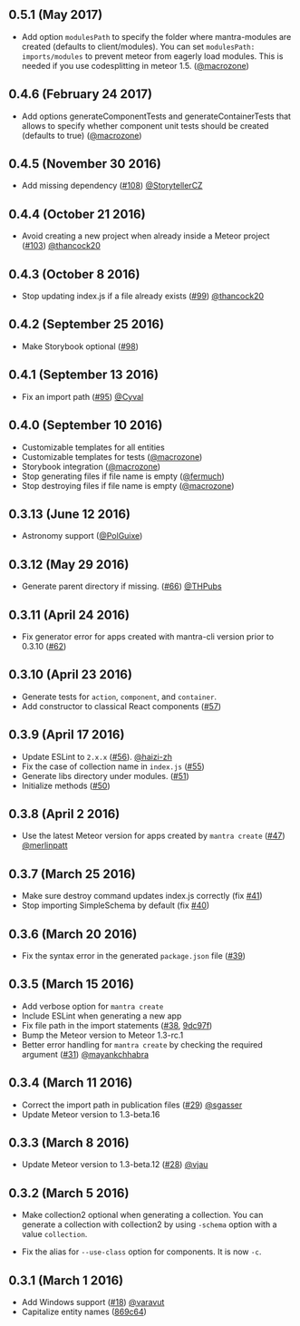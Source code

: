 ## 0.5.1 (May 2017)

* Add option `modulesPath` to specify the folder where mantra-modules are created (defaults to client/modules). 
You can set `modulesPath: imports/modules` to prevent meteor from eagerly load modules. This is needed if you 
use codesplitting in meteor 1.5. ([@macrozone](https://github.com/macrozone))

## 0.4.6 (February 24 2017)

* Add options generateComponentTests and generateContainerTests that allows to specify whether 
component unit tests should be created (defaults to true) ([@macrozone](https://github.com/macrozone))

## 0.4.5 (November 30 2016)

* Add missing dependency ([#108](https://github.com/mantrajs/mantra-cli/pull/108)) [@StorytellerCZ](https://github.com/StorytellerCZ)

## 0.4.4 (October 21 2016)

* Avoid creating a new project when already inside a Meteor project ([#103](https://github.com/mantrajs/mantra-cli/pull/103)) [@thancock20](https://github.com/thancock20)

## 0.4.3  (October  8 2016)

* Stop updating index.js if a file already exists ([#99](https://github.com/mantrajs/mantra-cli/pull/99)) [@thancock20](https://github.com/thancock20)

## 0.4.2 (September 25 2016)

* Make Storybook optional ([#98](https://github.com/mantrajs/mantra-cli/pull/98))

## 0.4.1 (September 13 2016)

* Fix an import path ([#95](https://github.com/mantrajs/mantra-cli/pull/95)) [@Cyval](https://github.com/Cyval)

## 0.4.0 (September 10 2016)

* Customizable templates for all entities
* Customizable templates for tests ([@macrozone](https://github.com/macrozone))
* Storybook integration ([@macrozone](https://github.com/macrozone))
* Stop generating files if file name is empty ([@fermuch](https://github.com/fermuch))
* Stop destroying files if file name is empty ([@macrozone](https://github.com/macrozone))

## 0.3.13 (June 12 2016)

* Astronomy support ([@PolGuixe](https://github.com/PolGuixe))

## 0.3.12 (May 29 2016)

* Generate parent directory if missing. ([#66](https://github.com/mantrajs/mantra-cli/pull/66)) [@THPubs](https://github.com/THPubs)

## 0.3.11 (April 24 2016)

* Fix generator error for apps created with mantra-cli version prior to 0.3.10 ([#62](https://github.com/mantrajs/mantra-cli/issues/62))

## 0.3.10 (April 23 2016)

* Generate tests for `action`, `component`, and `container`.
* Add constructor to classical React components ([#57](https://github.com/mantrajs/mantra-cli/issues/57))

## 0.3.9 (April 17 2016)

* Update ESLint to `2.x.x` ([#56](https://github.com/mantrajs/mantra-cli/pull/56)). [@haizi-zh](https://github.com/haizi-zh)
* Fix the case of collection name in `index.js` ([#55](https://github.com/mantrajs/mantra-cli/issues/55))
* Generate libs directory under modules. ([#51](https://github.com/mantrajs/mantra-cli/issues/51))
* Initialize methods ([#50](https://github.com/mantrajs/mantra-cli/issues/50))

## 0.3.8 (April 2 2016)

* Use the latest Meteor version for apps created by `mantra create` ([#47](https://github.com/mantrajs/mantra-cli/pull/47)) [@merlinpatt](https://github.com/merlinpatt)

## 0.3.7 (March 25 2016)

* Make sure destroy command updates index.js correctly (fix [#41](https://github.com/mantrajs/mantra-cli/issues/41))
* Stop importing SimpleSchema by default (fix [#40](https://github.com/mantrajs/mantra-cli/issues/40))

## 0.3.6 (March 20 2016)

* Fix the syntax error in the generated `package.json` file ([#39](https://github.com/mantrajs/mantra-cli/issues/39))

## 0.3.5 (March 15 2016)

* Add verbose option for `mantra create`
* Include ESLint when generating a new app
* Fix file path in the import statements ([#38](https://github.com/mantrajs/mantra-cli/issues/38), [9dc97f](https://github.com/mantrajs/mantra-cli/commit/9dc97fa494a0b5a867f059ec350ed2d83b0c6461))
* Bump the Meteor version to Meteor 1.3-rc.1
* Better error handling for `mantra create` by checking the required argument
([#31](https://github.com/mantrajs/mantra-cli/pull/31)) [@mayankchhabra](https://github.com/mayankchhabra)

## 0.3.4 (March 11 2016)

* Correct the import path in publication files ([#29](https://github.com/mantrajs/mantra-cli/pull/29/files)) [@sgasser](https://github.com/sgasser)
* Update Meteor version to 1.3-beta.16

## 0.3.3 (March 8 2016)

* Update Meteor version to 1.3-beta.12 ([#28](https://github.com/mantrajs/mantra-cli/pull/28)) [@vjau](https://github.com/vjau)

## 0.3.2 (March 5 2016)

* Make collection2 optional when generating a collection. You can generate
a collection with collection2 by using `-schema` option with a value
`collection`.

* Fix the alias for `--use-class` option for components. It is now `-c`.


## 0.3.1 (March 1 2016)

* Add Windows support ([#18](https://github.com/mantrajs/mantra-cli/pull/18)) [@varavut](https://github.com/varavut)
* Capitalize entity names ([869c64](https://github.com/mantrajs/mantra-cli/commit/869c642b4e5b3f3adbe42f4d89c8880c778c3dd4))
